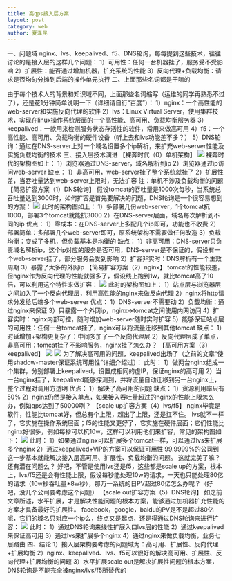 ```yaml
---
title: 高qps接入层方案
layout: post
category: web
author: 夏泽民
---
```

一、问题域
nginx、lvs、keepalived、f5、DNS轮询，每每提到这些技术，往往讨论的是接入层的这样几个问题：
1）可用性：任何一台机器挂了，服务受不受影响
2）扩展性：能否通过增加机器，扩充系统的性能
3）反向代理+负载均衡：请求是否均匀分摊到后端的操作单元执行
二、上面那些名词都是干嘛的

由于每个技术人的背景和知识域不同，上面那些名词缩写（运维的同学再熟悉不过了），还是花1分钟简单说明一下（详细请自行“百度”）：
1）nginx：一个高性能的web-server和实施反向代理的软件
2）lvs：Linux Virtual Server，使用集群技术，实现在linux操作系统层面的一个高性能、高可用、负载均衡服务器
3）keepalived：一款用来检测服务状态存活性的软件，常用来做高可用
4）f5：一个高性能、高可用、负载均衡的硬件设备（听上去和lvs功能差不多？）
5）DNS轮询：通过在DNS-server上对一个域名设置多个ip解析，来扩充web-server性能及实施负载均衡的技术
三、接入层技术演进
【裸奔时代（0）单机架构】
	<img src="{{site.url}}{{site.baseurl}}/img/luoben.png"/>
裸奔时代的架构图如上：
1）浏览器通过DNS-server，域名解析到ip
2）浏览器通过ip访问web-server
缺点：
1）非高可用，web-server挂了整个系统就挂了
2）扩展性差，当吞吐量达到web-server上限时，无法扩容
注：单机不涉及负载均衡的问题
【简易扩容方案（1）DNS轮询】
假设tomcat的吞吐量是1000次每秒，当系统总吞吐量达到3000时，如何扩容是首先要解决的问题，DNS轮询是一个很容易想到的方案：
	<img src="{{site.url}}{{site.baseurl}}/img/dnsquery.png"/>
此时的架构图如上：
1）多部署几份web-server，1个tomcat抗1000，部署3个tomcat就能抗3000
2）在DNS-server层面，域名每次解析到不同的ip
优点：
1）零成本：在DNS-server上多配几个ip即可，功能也不收费
2）部署简单：多部署几个web-server即可，原系统架构不需要做任何改造
3）负载均衡：变成了多机，但负载基本是均衡的
缺点：
1）非高可用：DNS-server只负责域名解析ip，这个ip对应的服务是否可用，DNS-server是不保证的，假设有一个web-server挂了，部分服务会受到影响
2）扩容非实时：DNS解析有一个生效周期
3）暴露了太多的外网ip
【简易扩容方案（2）nginx】
tomcat的性能较差，但nginx作为反向代理的性能就强多了，假设线上跑到1w，就比tomcat高了10倍，可以利用这个特性来做扩容：
	<img src="{{site.url}}{{site.baseurl}}/img/nginx1w.png"/>
此时的架构图如上：
1）站点层与浏览器层之间加入了一个反向代理层，利用高性能的nginx来做反向代理
2）nginx将http请求分发给后端多个web-server
优点：
1）DNS-server不需要动
2）负载均衡：通过nginx来保证
3）只暴露一个外网ip，nginx->tomcat之间使用内网访问
4）扩容实时：nginx内部可控，随时增加web-server随时实时扩容
5）能够保证站点层的可用性：任何一台tomcat挂了，nginx可以将流量迁移到其他tomcat
缺点：
1）时延增加+架构更复杂了：中间多加了一个反向代理层
2）反向代理层成了单点，非高可用：tomcat挂了不影响服务，nginx挂了怎么办？
【高可用方案（3）keepalived】
	<img src="{{site.url}}{{site.baseurl}}/img/keepalived1.png"/>
		<img src="{{site.url}}{{site.baseurl}}/img/keepalived2.png"/>
为了解决高可用的问题，keepalived出场了（之前的文章“使用shadow-master保证系统可用性”详细介绍过）：
此时：
1）做两台nginx组成一个集群，分别部署上keepalived，设置成相同的虚IP，保证nginx的高可用
2）当一台nginx挂了，keepalived能够探测到，并将流量自动迁移到另一台nginx上，整个过程对调用方透明
优点：
1）解决了高可用的问题
缺点：
1）资源利用率只有50%
2）nginx仍然是接入单点，如果接入吞吐量超过的nginx的性能上限怎么办，例如qps达到了50000咧？
【scale up扩容方案（4）lvs/f5】
nginx毕竟是软件，性能比tomcat好，但总有个上限，超出了上限，还是扛不住。
lvs就不一样了，它实施在操作系统层面；f5的性能又更好了，它实施在硬件层面；它们性能比nginx好很多，例如每秒可以抗10w，这样可以利用他们来扩容，常见的架构图如下：
	<img src="{{site.url}}{{site.baseurl}}/img/lvskeepalived.png"/>
此时：
1）如果通过nginx可以扩展多个tomcat一样，可以通过lvs来扩展多个nginx
2）通过keepalived+VIP的方案可以保证可用性
99.9999%的公司到这一步基本就能解决接入层高可用、扩展性、负载均衡的问题。
这就完美了嘛？还有潜在问题么？
好吧，不管是使用lvs还是f5，这些都是scale up的方案，根本上，lvs/f5还是会有性能上限，假设每秒能处理10w的请求，一天也只能处理80亿的请求（10w秒吞吐量*8w秒），那万一系统的日PV超过80亿怎么办呢？（好吧，没几个公司要考虑这个问题）
【scale out扩容方案（5）DNS轮询】
如之前文章所述，水平扩展，才是解决性能问题的根本方案，能够通过加机器扩充性能的方案才具备最好的扩展性。
facebook，google，baidu的PV是不是超过80亿呢，它们的域名只对应一个ip么，终点又是起点，还是得通过DNS轮询来进行扩容：
	<img src="{{site.url}}{{site.baseurl}}/img/dns——query.png"/>
此时：
1）通过DNS轮询来线性扩展入口lvs层的性能
2）通过keepalived来保证高可用
3）通过lvs来扩展多个nginx
4）通过nginx来做负载均衡，业务七层路由
四、结论
1）接入层架构要考虑的问题域为：高可用、扩展性、反向代理+扩展均衡
2）nginx、keepalived、lvs、f5可以很好的解决高可用、扩展性、反向代理+扩展均衡的问题
3）水平扩展scale out是解决扩展性问题的根本方案，DNS轮询是不能完全被nginx/lvs/f5所替代的
<!-- more -->

